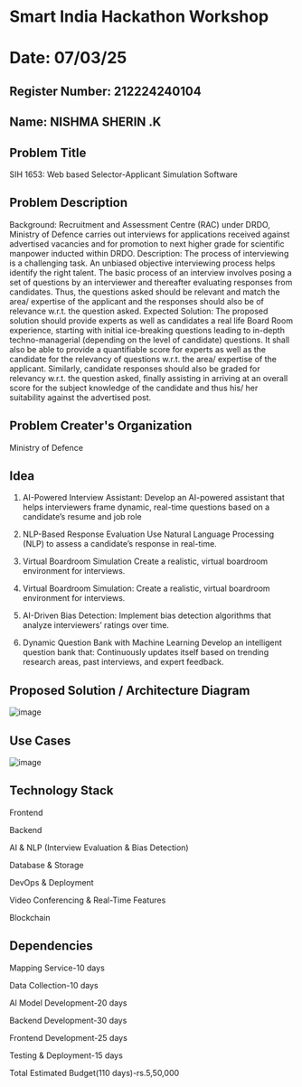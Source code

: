 # Smart India Hackathon Workshop
# Date: 07/03/25 
## Register Number: 212224240104
## Name: NISHMA SHERIN .K
## Problem Title
SIH 1653: Web based Selector-Applicant Simulation Software

## Problem Description
Background: Recruitment and Assessment Centre (RAC) under DRDO, Ministry of Defence carries out interviews for applications received against advertised vacancies and for promotion to next higher grade for scientific manpower inducted within DRDO. Description: The process of interviewing is a challenging task. An unbiased objective interviewing process helps identify the right talent. The basic process of an interview involves posing a set of questions by an interviewer and thereafter evaluating responses from candidates. Thus, the questions asked should be relevant and match the area/ expertise of the applicant and the responses should also be of relevance w.r.t. the question asked. Expected Solution: The proposed solution should provide experts as well as candidates a real life Board Room experience, starting with initial ice-breaking questions leading to in-depth techno-managerial (depending on the level of candidate) questions. It shall also be able to provide a quantifiable score for experts as well as the candidate for the relevancy of questions w.r.t. the area/ expertise of the applicant. Similarly, candidate responses should also be graded for relevancy w.r.t. the question asked, finally assisting in arriving at an overall score for the subject knowledge of the candidate and thus his/ her suitability against the advertised post.

## Problem Creater's Organization
Ministry of Defence

## Idea
1. AI-Powered Interview Assistant:
Develop an AI-powered assistant that helps interviewers frame dynamic, real-time questions based on a candidate’s resume and job role

2. NLP-Based Response Evaluation
Use Natural Language Processing (NLP) to assess a candidate’s response in real-time.

3. Virtual Boardroom Simulation
Create a realistic, virtual boardroom environment for interviews.

4. Virtual Boardroom Simulation:
Create a realistic, virtual boardroom environment for interviews.

5. AI-Driven Bias Detection:
Implement bias detection algorithms that analyze interviewers’ ratings over time.

6. Dynamic Question Bank with Machine Learning
Develop an intelligent question bank that:
Continuously updates itself based on trending research areas, past interviews, and expert feedback.

## Proposed Solution / Architecture Diagram
![image](https://github.com/user-attachments/assets/98af1b0c-ba0e-40f9-8d55-7faf674dab8d)


## Use Cases
![image](https://github.com/user-attachments/assets/9cb5b406-c62c-4691-8c40-105396511788)


## Technology Stack

Frontend 

Backend 

AI & NLP (Interview Evaluation & Bias Detection)

Database & Storage

DevOps & Deployment

Video Conferencing & Real-Time Features

Blockchain

## Dependencies
Mapping Service-10 days

Data Collection-10 days

Al Model Development-20 days

Backend Development-30 days

Frontend Development-25 days

Testing & Deployment-15 days

Total Estimated Budget(110 days)-rs.5,50,000

